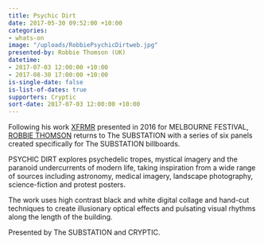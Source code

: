 ```yaml
---
title: Psychic Dirt
date: 2017-05-30 09:52:00 +10:00
categories:
- whats-on
image: "/uploads/RobbiePsychicDirtweb.jpg"
presented-by: Robbie Thomson (UK)
datetime:
- 2017-07-03 12:00:00 +10:00
- 2017-08-30 17:00:00 +10:00
is-single-date: false
is-list-of-dates: true
supporters: Cryptic
sort-date: 2017-07-03 12:00:00 +10:00
---
```


Following his work [XFRMR](https://thesubstation.org.au/archive/xfrmr-mess-live/) presented in 2016 for MELBOURNE FESTIVAL, [ROBBIE THOMSON](http://www.robbiethomson.co.uk/) returns to The SUBSTATION with a series of six panels created specifically for The SUBSTATION billboards. 

PSYCHIC DIRT explores psychedelic tropes, mystical imagery and the paranoid undercurrents of modern life, taking inspiration from a wide range of sources including astronomy, medical imagery, landscape photography, science-fiction and protest posters. 

The work uses high contrast black and white digital collage and hand-cut techniques to create illusionary optical effects and pulsating visual rhythms along the length of the building.

Presented by The SUBSTATION and CRYPTIC.
